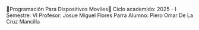 🚀Programación Para Dispositivos Moviles🚀
Ciclo academido: 2025 - I
Semestre: VI
Profesor: Josue Miguel Flores Parra
Alumno: Piero Omar De La Cruz Mancilla